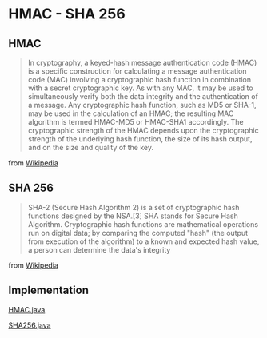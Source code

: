 # HMAC - SHA 256

## HMAC

> In cryptography, a keyed-hash message authentication code (HMAC) is a specific construction for calculating a message authentication code (MAC) involving a cryptographic hash function in combination with a secret cryptographic key. As with any MAC, it may be used to simultaneously verify both the data integrity and the authentication of a message. Any cryptographic hash function, such as MD5 or SHA-1, may be used in the calculation of an HMAC; the resulting MAC algorithm is termed HMAC-MD5 or HMAC-SHA1 accordingly. The cryptographic strength of the HMAC depends upon the cryptographic strength of the underlying hash function, the size of its hash output, and on the size and quality of the key.

from [Wikipedia](https://en.wikipedia.org/wiki/Hash-based_message_authentication_code)

## SHA 256

> SHA-2 (Secure Hash Algorithm 2) is a set of cryptographic hash functions designed by the NSA.[3] SHA stands for Secure Hash Algorithm. Cryptographic hash functions are mathematical operations run on digital data; by comparing the computed "hash" (the output from execution of the algorithm) to a known and expected hash value, a person can determine the data's integrity

from [Wikipedia](https://en.wikipedia.org/wiki/SHA-2)

## Implementation

[HMAC.java](src/com/gautamk/hmac/HMAC.java)

[SHA256.java](src/com/gautamk/hmac/SHA256.java)